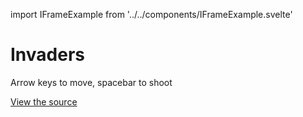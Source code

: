 import IFrameExample from '../../components/IFrameExample.svelte'

# Invaders

Arrow keys to move, spacebar to shoot

[View the source](https://github.com/mattjennings/svelte-phaser/tree/master/examples/invaders)

<IFrameExample url="https://examples.svelte-phaser.com/invaders/" height={600}/>
